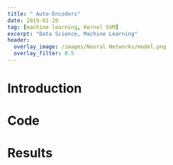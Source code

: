 ```yaml
---
title: " Auto-Encoders"
date: 2019-01-20
tag: [machine learning, Kernel SVM]
excerpt: "Data Science, Machine Learning"
header:
  overlay_image: /images/Neural Networks/model.png
  overlay_filter: 0.5
---
```

# Introduction 
# Code
# Results
